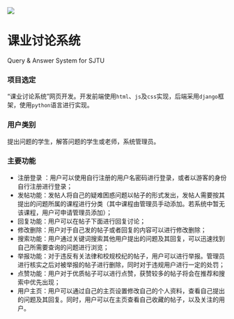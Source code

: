 <img src="https://github.com/yangco-le/query_answering_system/blob/master/img-folder/20200424182322.png" align="middle" />

# 课业讨论系统
Query & Answer System for SJTU

### 项目选定
“课业讨论系统”网页开发。开发前端使用`html`、`js`及`css`实现，后端采用`django`框架，使用`python`语言进行实现。
### 用户类别
提出问题的学生，解答问题的学生或老师，系统管理员。
### 主要功能
* 注册登录 ：用户可以使用自行注册的用户名密码进行登录，或者以游客的身份自行注册进行登录；
* 发帖功能：发帖人将自己的疑难困惑问题以帖子的形式发出，发帖人需要按其提出的问题所属的课程进行分类（其中课程由管理员手动添加。若系统中暂无该课程，用户可申请管理员添加）；
* 回复功能：用户可以在帖子下面进行回复讨论；
* 修改删除：用户对于自己发的帖子或者回复的内容可以进行修改删除；
* 搜索功能：用户通过关键词搜索其他用户提出的问题及其回复，可以迅速找到自己所需要查询的问题进行浏览；
* 举报功能：对于违反有关法律和校规校纪的帖子，用户可以进行举报。管理员进行核实之后对被举报的帖子进行删除，同时对于违规用户进行一定的处罚；
* 点赞功能：用户对于优质帖子可以进行点赞，获赞较多的帖子将会在推荐和搜索中优先出现；
* 用户主页：用户可以通过自己的主页设置修改自己的个人资料，查看自己提出的问题及其回复。同时，用户可以在主页查看自己收藏的帖子，以及关注的用户。
